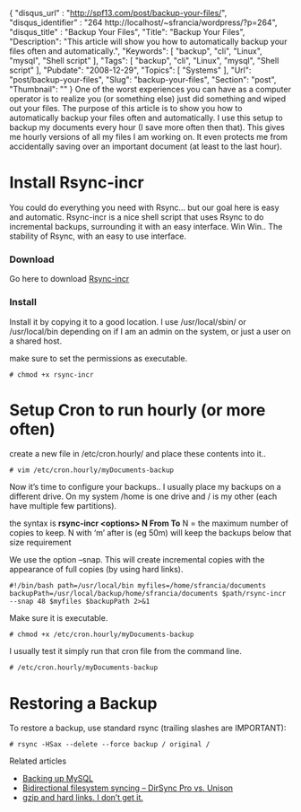 {
	"disqus_url" : "http://spf13.com/post/backup-your-files/",
	"disqus_identifier" : "264 http://localhost/~sfrancia/wordpress/?p=264",
	"disqus_title" : "Backup Your Files",
	"Title": "Backup Your Files",
	"Description": "This article will show you how to automatically backup your files often and automatically.",
	"Keywords": [
		"backup",
		"cli",
		"Linux",
		"mysql",
		"Shell script"
	],
	"Tags": [
		"backup",
		"cli",
		"Linux",
		"mysql",
		"Shell script"
	],
	"Pubdate": "2008-12-29",
	"Topics": [
		"Systems"
	],
	"Url": "post/backup-your-files",
	"Slug": "backup-your-files",
	"Section": "post",
	"Thumbnail": ""
}
One of the worst experiences you can have as a computer operator is to
realize you (or something else) just did something and wiped out your
files. The purpose of this article is to show you how to automatically
backup your files often and automatically. I use this setup to backup my
documents every hour (I save more often then that). This gives me hourly
versions of all my files I am working on. It even protects me from
accidentally saving over an important document (at least to the last
hour).

Install Rsync-incr
==================

You could do everything you need with Rsync… but our goal here is easy
and automatic. Rsync-incr is a nice shell script that uses Rsync to do
incremental backups, surrounding it with an easy interface. Win Win..
The stability of Rsync, with an easy to use interface.

### Download

Go here to
download [Rsync-incr](http://colas.nahaboo.net/Software/RsyncIncr)

### Install

Install it by copying it to a good location. I use /usr/local/sbin/ or
/usr/local/bin depending on if I am an admin on the system, or just a
user on a shared host.

make sure to set the permissions as executable.

    # chmod +x rsync-incr

Setup Cron to run hourly (or more often)
========================================

create a new file in
/etc/cron.hourly/ and place
these contents into it..

    # vim /etc/cron.hourly/myDocuments-backup

Now it’s time to configure your backups.. I usually place my backups on
a different drive. On my system /home is one drive and / is my other
(each have multiple few partitions).

the syntax is **rsync-incr \<options\> N From To**
 N = the maximum number of copies to keep.
 N with ‘m’ after is (eg 50m) will keep the backups below that size
requirement

We use the option –snap. This will create incremental copies with the
appearance of full copies (by using hard links).

`#!/bin/bash path=/usr/local/bin myfiles=/home/sfrancia/documents backupPath=/usr/local/backup/home/sfrancia/documents $path/rsync-incr --snap 48 $myfiles $backupPath 2>&1`

Make sure it is executable.

    # chmod +x /etc/cron.hourly/myDocuments-backup

I usually test it simply run that cron file from the command line.

    # /etc/cron.hourly/myDocuments-backup

Restoring a Backup
==================

To restore a backup, use standard rsync (trailing slashes are
IMPORTANT):

    # rsync -HSax --delete --force backup / original /

Related articles<br>

-   [Backing up MySQL](http://spf13.com/feature/backing-mysql)
-   [Bidirectional filesystem syncing – DirSync Pro vs.
    Unison](http://www.linux.com/feature/154149)
-   [gzip and hard links. I don’t get
    it.](http://jeremy.zawodny.com/blog/archives/010745.html)

